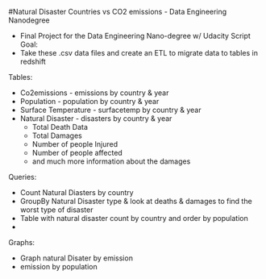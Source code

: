 #Natural Disaster Countries vs CO2 emissions - Data Engineering Nanodegree
- Final Project for the Data Engineering Nano-degree w/ Udacity
Script Goal: 
- Take these .csv data files and create an ETL to migrate data to tables in redshift 

Tables: 
- Co2emissions - emissions by country & year 
- Population - population by country & year 
- Surface Temperature - surfacetemp by country & year 
- Natural Disaster - disasters by country & year 
    - Total Death Data 
    - Total Damages
    - Number of people Injured 
    - Number of people affected
    - and much more information about the damages 


Queries: 
- Count Natural Diasters by country
- GroupBy Natural Disaster type & look at deaths & damages to find the worst type of disaster 
- Table with natural disaster count by country and order by population 
- 

Graphs: 
- Graph natural Disater by emission
- emission by population 

